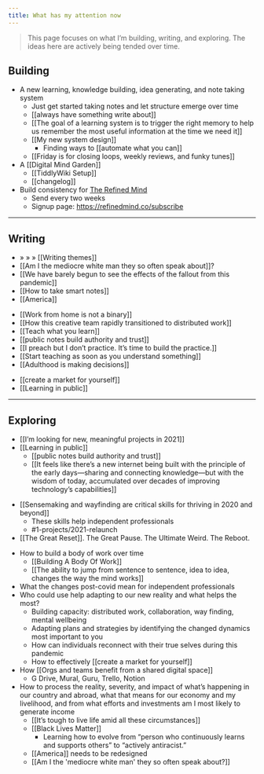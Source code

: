 ```yaml
---
title: What has my attention now
---
```


> This page focuses on what I’m building, writing, and exploring. The ideas here are actively being tended over time.  

## Building
* A new learning, knowledge building, idea generating, and note taking system
	* Just get started taking notes and let structure emerge over time
	* [[always have something write about]]
	* [[The goal of a learning system is to trigger the right memory to help us remember the most useful information at the time we need it]]
	* [[My new system design]]
		* Finding ways to [[automate what you can]]
	* [[Friday is for closing loops, weekly reviews, and funky tunes]]
* A [[Digital Mind Garden]]
	* [[TiddlyWiki Setup]]
	* [[changelog]]
* Build consistency for [The Refined Mind](https://refinedmind.co)
	* Send every two weeks
	* Signup page: https://refinedmind.co/subscribe
- - - -
## Writing
* » » »  [[Writing themes]]
* [[Am I the mediocre white man they so often speak about]]?
* [[We have barely begun to see the effects of the fallout from this pandemic]]
* [[How to take smart notes]]
* [[America]]
- [[Work from home is not a binary]]
- [[How this creative team rapidly transitioned to distributed work]]
- [[Teach what you learn]]
- [[public notes build authority and trust]]
- [[I preach but I don’t practice. It’s time to build the practice.]]
- [[Start teaching as soon as you understand something]]
- [[Adulthood is making decisions]]
* [[create a market for yourself]]
* [[Learning in public]]
- - - -
## Exploring
- [[I’m looking for new, meaningful projects in 2021]]
- [[Learning in public]]
	- [[public notes build authority and trust]]
	- [[It feels like there’s a new internet being built with the principle of the early days—sharing and connecting knowledge—but with the wisdom of today, accumulated over decades of improving technology’s capabilities]]
* [[Sensemaking and wayfinding are critical skills for thriving in 2020 and beyond]]
	* These skills help independent professionals
	* #1-projects/2021-relaunch
* [[The Great Reset]]. The Great Pause. The Ultimate Weird. The Reboot.
- How to build a body of work over time
	- [[Building A Body Of Work]]
	- [[The ability to jump from sentence to sentence, idea to idea, changes the way the mind works]]
- What the changes post-covid mean for independent professionals
- Who could use help adapting to our new reality and what helps the most?
	- Building capacity: distributed work, collaboration, way finding, mental wellbeing
	- Adapting plans and strategies by identifying the changed dynamics most important to you
	- How can individuals reconnect with their true selves during this pandemic
	- How to effectively [[create a market for yourself]]
- How [[Orgs and teams benefit from a shared digital space]]
	- G Drive, Mural, Guru, Trello, Notion
- How to process the reality, severity, and impact of what’s happening in our country and abroad, what that means for our economy and my livelihood, and from what efforts and investments am I most likely to generate income
	- [[It’s tough to live life amid all these circumstances]]
	- [[Black Lives Matter]]
		- Learning how to evolve from “person who continuously learns and supports others” to “actively antiracist.”
	- [[America]] needs to be redesigned
	- [[Am I the 'mediocre white man' they so often speak about?]]
